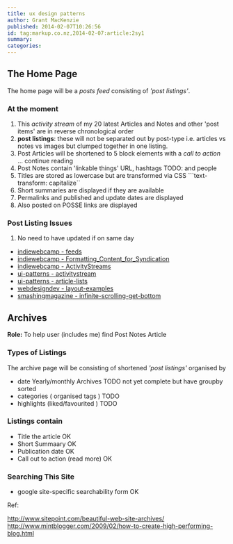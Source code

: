 ```yaml
---
title: ux design patterns
author: Grant MacKenzie
published: 2014-02-07T10:26:56
id: tag:markup.co.nz,2014-02-07:article:2sy1
summary:
categories:
---
```


The Home Page
-------------

The home page will be a  *posts feed* consisting of *'post listings'*.

### At the moment

1. This *activity stream* of my 20 latest Articles and Notes and other 'post items' are in reverse
chronological order
2. **post listings**:  these will not be separated out by post-type i.e. articles vs
notes vs images but clumped together in one listing.
3. Post Articles will be shortened to 5 block elements with a *call to action* ... continue reading
4. Post Notes contain 'linkable things' URL,  hashtags TODO: and people
5. Titles are stored as lowercase  but are transformed via CSS ```text-transform: capitalize``
6. Short summaries are displayed if they are available
7. Permalinks and published and update dates are displayed
8. Also posted on POSSE links are displayed

### Post Listing Issues

1. No need to have  updated  if on same day

* [indiewebcamp - feeds](http://indiewebcamp.com/feeds)
* [indiewebcamp - Formatting_Content_for_Syndication](http://indiewebcamp.com/syndication_formats#Formatting_Content_for_Syndication)
* [indiewebcamp - ActivityStreams](http://indiewebcamp.com/ActivityStreams)
* [ui-patterns - activitystream](http://ui-patterns.com/patterns/activitystream)
* [ui-patterns - article-lists](http://ui-patterns.com/blog/Design-considerations-for-article-lists)
* [webdesigndev - layout-examples](http://www.webdesigndev.com/web-development/layout-examples-of-how-blogs-list-their-posts)
* [smashingmagazine - infinite-scrolling-get-bottom ](http://uxdesign.smashingmagazine.com/2013/05/03/infinite-scrolling-get-bottom)


Archives
--------

**Role:** To help user (includes me) find Post Notes Article

### Types of Listings

The archive page will be consisting of shortened *'post listings'* organised by

* date Yearly/monthly Archives  TODO not yet complete but have groupby sorted
* categories ( organised tags ) TODO
* highlights (liked/favourited ) TODO

### Listings contain

* Title the article OK
* Short Summaary    OK
* Publication date  OK
* Call out to action (read more) OK


### Searching This Site

* google site-specific searchability form OK


Ref:

<http://www.sitepoint.com/beautiful-web-site-archives/> <br/>
<http://www.mintblogger.com/2009/02/how-to-create-high-performing-blog.html>

